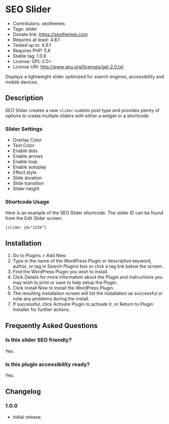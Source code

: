 # SEO Slider
* Contributors: seothemes
* Tags: slider
* Donate link: https://seothemes.com
* Requires at least: 4.8.1
* Tested up to: 4.9.1
* Requires PHP: 5.6
* Stable tag: 1.0.6
* License: GPL-2.0+
* License URI: http://www.gnu.org/licenses/gpl-2.0.txt

Displays a lightweight slider optimized for search engines, accessibility and mobile devices.

## Description
SEO Slider creates a new `slider` custom post type and provides plenty of options to create multiple sliders with either a widget or a shortcode.

### Slider Settings
* Overlay Color
* Text Color
* Enable dots
* Enable arrows
* Enable loop
* Enable autoplay
* Effect style
* Slide duration
* Slide transition
* Slider height

### Shortcode Usage
Here is an example of the SEO Slider shortcode. The slider ID can be found from the Edit Slider screen:

`[slider id="1234"]`

## Installation
1. Go to Plugins > Add New.
2. Type in the name of the WordPress Plugin or descriptive keyword, author, or tag in Search Plugins box or click a tag link below the screen.
3. Find the WordPress Plugin you wish to install.
4. Click Details for more information about the Plugin and instructions you may wish to print or save to help setup the Plugin.
5. Click Install Now to install the WordPress Plugin.
6. The resulting installation screen will list the installation as successful or note any problems during the install.
7. If successful, click Activate Plugin to activate it, or Return to Plugin Installer for further actions.

## Frequently Asked Questions

### Is this slider SEO friendly?
Yes.

### Is this plugin accessibility ready?
Yes.

## Changelog

### 1.0.0
* Initial release.